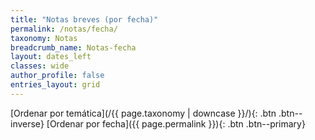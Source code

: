 ```yaml
---
title: "Notas breves (por fecha)"
permalink: /notas/fecha/
taxonomy: Notas
breadcrumb_name: Notas-fecha
layout: dates_left
classes: wide
author_profile: false
entries_layout: grid
---
```


[Ordenar por temática](/{{ page.taxonomy | downcase }}/){: .btn .btn--inverse} [Ordenar por fecha]({{ page.permalink }}){: .btn .btn--primary}
